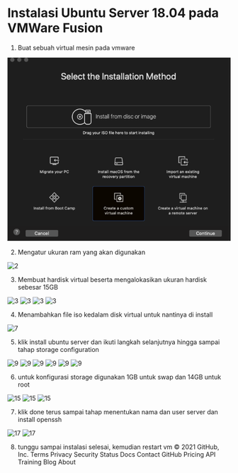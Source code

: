 # Instalasi Ubuntu Server 18.04 pada VMWare Fusion

1. Buat sebuah virtual mesin pada vmware

![1](../asset/01.png)

2. Mengatur ukuran ram yang akan digunakan

![2](../asset/2.png)

3. Membuat hardisk virtual beserta mengalokasikan ukuran hardisk sebesar 15GB

![3](../asset/3.png)
![3](../asset/4.png)
![3](../asset/5.png)
![3](../asset/6.png)

4. Menambahkan file iso kedalam disk virtual untuk nantinya di install 

![7](../asset/7.png)

5. klik install ubuntu server dan ikuti langkah selanjutnya hingga sampai tahap storage configuration

![9](../asset/9.png)
![9](../asset/10.png)
![9](../asset/11.png)
![9](../asset/12.png)
![9](../asset/13.png)
![9](../asset/14.png)

6. untuk konfigurasi storage digunakan 1GB untuk swap dan 14GB untuk root

![15](../asset/15.png)
![15](../asset/16.png)
![15](../asset/16.1.png)

7. klik done terus sampai tahap menentukan nama dan user server dan install openssh

![17](../asset/17.png)
![17](../asset/18.png)

8. tunggu sampai instalasi selesai, kemudian restart vm
© 2021 GitHub, Inc.
Terms
Privacy
Security
Status
Docs
Contact GitHub
Pricing
API
Training
Blog
About
